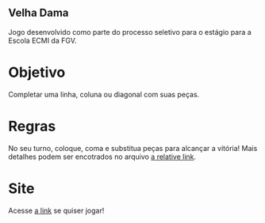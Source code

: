 ## Velha Dama
Jogo desenvolvido como parte do processo seletivo para o estágio para a Escola ECMI da FGV.

# Objetivo
Completar uma linha, coluna ou diagonal com suas peças.

# Regras
No seu turno, coloque, coma e substitua peças para alcançar a vitória!
Mais detalhes podem ser encotrados no arquivo [a relative link](regras.txt).

# Site
Acesse [a link](https://zimbra006.github.io/velhaDama/) se quiser jogar!
